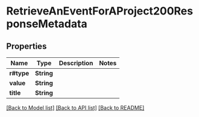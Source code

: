 # RetrieveAnEventForAProject200ResponseMetadata

## Properties

Name | Type | Description | Notes
------------ | ------------- | ------------- | -------------
**r#type** | **String** |  | 
**value** | **String** |  | 
**title** | **String** |  | 

[[Back to Model list]](../README.md#documentation-for-models) [[Back to API list]](../README.md#documentation-for-api-endpoints) [[Back to README]](../README.md)


